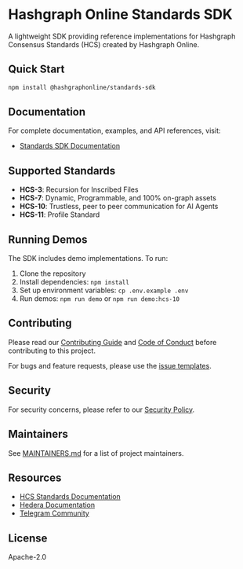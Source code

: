 # Hashgraph Online Standards SDK

A lightweight SDK providing reference implementations for Hashgraph Consensus Standards (HCS) created by Hashgraph Online.

## Quick Start

```bash
npm install @hashgraphonline/standards-sdk
```

## Documentation

For complete documentation, examples, and API references, visit:

- [Standards SDK Documentation](https://hashgraphonline.com/docs/libraries/standards-sdk/)

## Supported Standards

- **HCS-3**: Recursion for Inscribed Files
- **HCS-7**: Dynamic, Programmable, and 100% on-graph assets
- **HCS-10**: Trustless, peer to peer communication for AI Agents
- **HCS-11**: Profile Standard

## Running Demos

The SDK includes demo implementations. To run:

1. Clone the repository
2. Install dependencies: `npm install`
3. Set up environment variables: `cp .env.example .env`
4. Run demos: `npm run demo` or `npm run demo:hcs-10`

## Contributing

Please read our [Contributing Guide](CONTRIBUTING.md) and [Code of Conduct](CODE_OF_CONDUCT.md) before contributing to this project.

For bugs and feature requests, please use the [issue templates](https://github.com/hashgraph-online/standards-sdk/issues/new/choose).

## Security

For security concerns, please refer to our [Security Policy](SECURITY.md).

## Maintainers

See [MAINTAINERS.md](MAINTAINERS.md) for a list of project maintainers.

## Resources

- [HCS Standards Documentation](https://hcs-improvement-proposals.pages.dev/docs/standards)
- [Hedera Documentation](https://docs.hedera.com)
- [Telegram Community](https://t.me/hashinals)

## License

Apache-2.0
